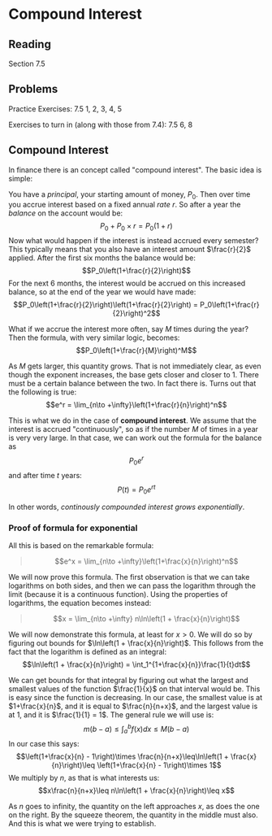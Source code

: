 # Compound Interest

## Reading

Section 7.5

## Problems

Practice Exercises: 7.5 1, 2, 3, 4, 5

Exercises to turn in (along with those from 7.4): 7.5 6, 8

## Compound Interest

In finance there is an concept called "compound interest". The basic idea is simple:

You have a *principal*, your starting amount of money, $P_0$. Then over time you accrue interest based on a fixed annual *rate* $r$. So after a year the *balance* on the account would be:
$$P_0 + P_0\times r = P_0(1+r)$$
Now what would happen if the interest is instead accrued every semester? This typically means that you also have an interest amount $\frac{r}{2}$ applied. After the first six months the balance would be:
$$P_0\left(1+\frac{r}{2}\right)$$
For the next 6 months, the interest would be accrued on this increased balance, so at the end of the year we would have made:
$$P_0\left(1+\frac{r}{2}\right)\left(1+\frac{r}{2}\right) = P_0\left(1+\frac{r}{2}\right)^2$$

What if we accrue the interest more often, say $M$ times during the year? Then the formula, with very similar logic, becomes:
$$P_0\left(1+\frac{r}{M}\right)^M$$

As $M$ gets larger, this quantity grows. That is not immediately clear, as even though the exponent increases, the base gets closer and closer to $1$. There must be a certain balance between the two. In fact there is. Turns out that the following is true:
$$e^r = \lim_{n\to +\infty}\left(1+\frac{r}{n}\right)^n$$

This is what we do in the case of **compound interest**. We assume that the interest is accrued "continuously", so as if the number $M$ of times in a year is very very large. In that case, we can work out the formula for the balance as
$$P_0 e^{r}$$
and after time $t$ years:
$$P(t) = P_0 e^{rt}$$

In other words, *continously compounded interest grows exponentially*.

### Proof of formula for exponential

All this is based on the remarkable formula:

> $$e^x = \lim_{n\to +\infty}\left(1+\frac{x}{n}\right)^n$$

We will now prove this formula. The first observation is that we can take logarithms on both sides, and then we can pass the logarithm through the limit (because it is a continuous function). Using the properties of logarithms, the equation becomes instead:

> $$x = \lim_{n\to +\infty} n\ln\left(1 + \frac{x}{n}\right)$$

We will now demonstrate this formula, at least for $x > 0$. We will do so by figuring out bounds for $\ln\left(1 + \frac{x}{n}\right)$. This follows from the fact that the logarithm is defined as an integral:
$$\ln\left(1 + \frac{x}{n}\right) = \int_1^{1+\frac{x}{n}}\frac{1}{t}dt$$

We can get bounds for that integral by figuring out what the largest and smallest values of the function $\frac{1}{x}$ on that interval would be. This is easy since the function is decreasing. In our case, the smallest value is at $1+\frac{x}{n}$, and it is equal to $\frac{n}{n+x}$, and the largest value is at $1$, and it is $\frac{1}{1} = 1$. The general rule we will use is:
$$m(b-a)\leq\int_a^bf(x)dx\leq M(b-a)$$
In our case this says:
$$\left(1+\frac{x}{n} - 1\right)\times \frac{n}{n+x}\leq\ln\left(1 + \frac{x}{n}\right)\leq \left(1+\frac{x}{n} - 1\right)\times 1$$
We multiply by $n$, as that is what interests us:
$$x\frac{n}{n+x}\leq n\ln\left(1 + \frac{x}{n}\right)\leq x$$

As $n$ goes to infinity, the quantity on the left approaches $x$, as does the one on the right. By the squeeze theorem, the quantity in the middle must also. And this is what we were trying to establish.
